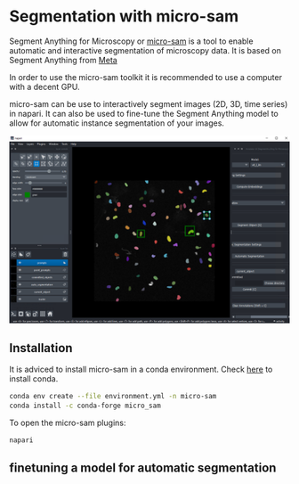 # Segmentation with micro-sam

Segment Anything for Microscopy or [micro-sam](https://computational-cell-analytics.github.io/micro-sam/micro_sam.html)
is a tool to enable automatic and interactive segmentation of microscopy data. It is based on Segment Anything from [Meta](https://segment-anything.com/)

In order to use the micro-sam toolkit it is recommended to use a computer with a decent GPU.

micro-sam can be use to interactively segment images (2D, 3D, time series) in napari. It can also be used to fine-tune the Segment Anything model to allow for automatic instance segmentation of your images.

![micro-sam.png](micro-sam.png)

## Installation
It is adviced to install micro-sam in a conda environment. Check [here](conda.md) to install conda.

```bash
conda env create --file environment.yml -n micro-sam
conda install -c conda-forge micro_sam
```

To open the micro-sam plugins:

```bash
napari
```

## finetuning a model for automatic segmentation 

